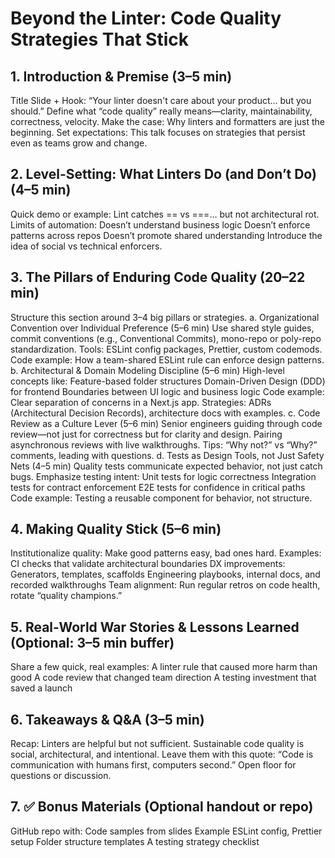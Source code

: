 # Beyond the Linter: Code Quality Strategies That Stick

## 1. Introduction & Premise (3–5 min)

Title Slide + Hook: “Your linter doesn't care about your product… but you should.”
Define what “code quality” really means—clarity, maintainability, correctness, velocity.
Make the case: Why linters and formatters are just the beginning.
Set expectations: This talk focuses on strategies that persist even as teams grow and change.

## 2. Level-Setting: What Linters Do (and Don’t Do) (4–5 min)

Quick demo or example: Lint catches == vs ===… but not architectural rot.
Limits of automation:
Doesn’t understand business logic
Doesn’t enforce patterns across repos
Doesn’t promote shared understanding
Introduce the idea of social vs technical enforcers.

## 3. The Pillars of Enduring Code Quality (20–22 min)

Structure this section around 3–4 big pillars or strategies.
a. Organizational Convention over Individual Preference (5–6 min)
Use shared style guides, commit conventions (e.g., Conventional Commits), mono-repo or poly-repo standardization.
Tools: ESLint config packages, Prettier, custom codemods.
Code example: How a team-shared ESLint rule can enforce design patterns.
b. Architectural & Domain Modeling Discipline (5–6 min)
High-level concepts like:
Feature-based folder structures
Domain-Driven Design (DDD) for frontend
Boundaries between UI logic and business logic
Code example: Clear separation of concerns in a Next.js app.
Strategies: ADRs (Architectural Decision Records), architecture docs with examples.
c. Code Review as a Culture Lever (5–6 min)
Senior engineers guiding through code review—not just for correctness but for clarity and design.
Pairing asynchronous reviews with live walkthroughs.
Tips: “Why not?” vs “Why?” comments, leading with questions.
d. Tests as Design Tools, not Just Safety Nets (4–5 min)
Quality tests communicate expected behavior, not just catch bugs.
Emphasize testing intent:
Unit tests for logic correctness
Integration tests for contract enforcement
E2E tests for confidence in critical paths
Code example: Testing a reusable component for behavior, not structure.

## 4. Making Quality Stick (5–6 min)

Institutionalize quality: Make good patterns easy, bad ones hard.
Examples:
CI checks that validate architectural boundaries
DX improvements: Generators, templates, scaffolds
Engineering playbooks, internal docs, and recorded walkthroughs
Team alignment: Run regular retros on code health, rotate “quality champions.”

## 5. Real-World War Stories & Lessons Learned (Optional: 3–5 min buffer)

Share a few quick, real examples:
A linter rule that caused more harm than good
A code review that changed team direction
A testing investment that saved a launch

## 6. Takeaways & Q&A (3–5 min)

Recap: Linters are helpful but not sufficient.
Sustainable code quality is social, architectural, and intentional.
Leave them with this quote: “Code is communication with humans first, computers second.”
Open floor for questions or discussion.

## 7. ✅ Bonus Materials (Optional handout or repo)

GitHub repo with:
Code samples from slides
Example ESLint config, Prettier setup
Folder structure templates
A testing strategy checklist
